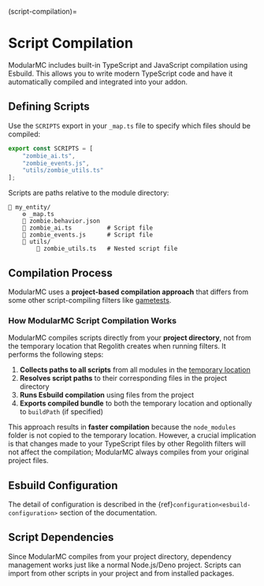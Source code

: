 (script-compilation)=
# Script Compilation

ModularMC includes built-in TypeScript and JavaScript compilation using Esbuild. This allows you to write modern TypeScript code and have it automatically compiled and integrated into your addon.

## Defining Scripts

Use the `SCRIPTS` export in your `_map.ts` file to specify which files should be compiled:

```typescript
export const SCRIPTS = [
    "zombie_ai.ts",
    "zombie_events.js", 
    "utils/zombie_utils.ts"
];
```

Scripts are paths relative to the module directory:

```
📂 my_entity/
    ⚙️ _map.ts
    📄 zombie.behavior.json
    📄 zombie_ai.ts          # Script file
    📄 zombie_events.js      # Script file
    📂 utils/
        📄 zombie_utils.ts   # Nested script file
```

## Compilation Process

ModularMC uses a **project-based compilation approach** that differs from some other script-compiling filters like [gametests](https://github.com/Bedrock-OSS/regolith-filters/tree/master/gametests).

### How ModularMC Script Compilation Works
ModularMC compiles scripts directly from your **project directory**, not from the temporary location that Regolith creates when running filters. It performs the following steps:

1. **Collects paths to all scripts** from all modules in the [temporary location](https://regolith-docs.readthedocs.io/en/1.5.2/developing-filters/filter-development-introduction/#the-working-directory-of-filters)
2. **Resolves script paths** to their corresponding files in the project directory
3. **Runs Esbuild compilation** using files from the project
4. **Exports compiled bundle** to both the temporary location and optionally to `buildPath` (if specified)

This approach results in **faster compilation** because the `node_modules` folder is not copied to the temporary location. However, a crucial implication is that changes made to your TypeScript files by other Regolith filters will not affect the compilation; ModularMC always compiles from your original project files.

## Esbuild Configuration

The detail of configuration is described in the {ref}`configuration<esbuild-configuration>` section of the documentation.

## Script Dependencies

Since ModularMC compiles from your project directory, dependency management works just like a normal Node.js/Deno project. Scripts can import from other scripts in your project and from installed packages.

